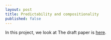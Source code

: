 ```yaml
---
layout: post
title: Predictability and compositionality
published: false 
---
```



In this project, we look at
The draft paper is [here](/assets/2020-06-08-predictdepend.pdf).

